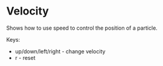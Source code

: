 #  Velocity

Shows how to use speed to control the position of a particle.

Keys:
* up/down/left/right - change velocity
* r - reset


